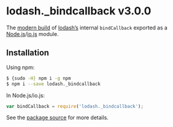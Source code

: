 # lodash._bindcallback v3.0.0

The [modern build](https://github.com/lodash/lodash/wiki/Build-Differences) of [lodash’s](https://lodash.com/) internal `bindCallback` exported as a [Node.js](http://nodejs.org/)/[io.js](https://iojs.org/) module.

## Installation

Using npm:

```bash
$ {sudo -H} npm i -g npm
$ npm i --save lodash._bindcallback
```

In Node.js/io.js:

```js
var bindCallback = require('lodash._bindcallback');
```

See the [package source](https://github.com/lodash/lodash/blob/3.0.0-npm-packages/lodash._bindcallback) for more details.
